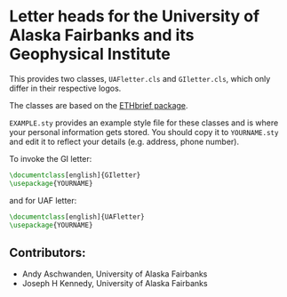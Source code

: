 Letter heads for the University of Alaska Fairbanks and its Geophysical Institute
=================================================================================

This provides two classes, `UAFletter.cls` and `GIletter.cls`, which
only differ in their respective logos. 

The classes are based on the [ETHbrief package](http://www.sg.ethz.ch/downloads/LaTeX).

`EXAMPLE.sty` provides an example style file for these classes and is 
where your personal information gets stored. You should copy it to `YOURNAME.sty` and
edit it to reflect your details (e.g. address, phone number).

To invoke the GI letter:

```latex
\documentclass[english]{GIletter}
\usepackage{YOURNAME}
```

and for UAF letter:

```latex
\documentclass[english]{UAFletter}
\usepackage{YOURNAME}
```


Contributors:
-------------
* Andy Aschwanden, University of Alaska Fairbanks
* Joseph H Kennedy, University of Alaska Fairbanks
